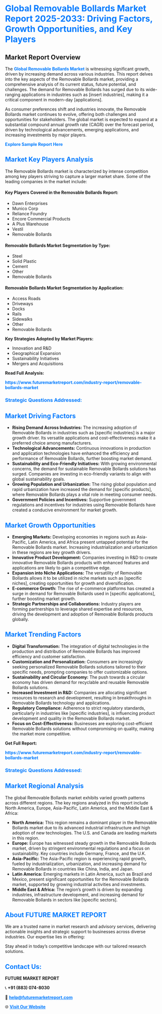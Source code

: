 <h1 style="color: #007BFF;">Global Removable Bollards Market Report 2025-2033: Driving Factors, Growth Opportunities, and Key Players</h1>

<section id="overview">
<h2>Market Report Overview</h2>
<p>The <a href="https://www.futuremarketreport.com/industry-report/removable-bollards-market" style="color: #007BFF; text-decoration: none;"><strong>Global Removable Bollards Market</strong></a> is witnessing significant growth, driven by increasing demand across various industries. This report delves into the key aspects of the Removable Bollards market, providing a comprehensive analysis of its current status, future potential, and challenges. The demand for Removable Bollards has surged due to its wide-ranging applications in industries such as [insert industries], making it a critical component in modern-day [applications].</p>
<p>As consumer preferences shift and industries innovate, the Removable Bollards market continues to evolve, offering both challenges and opportunities for stakeholders. The global market is expected to expand at a substantial compound annual growth rate (CAGR) over the forecast period, driven by technological advancements, emerging applications, and increasing investments by major players.</p>
</section>

<section id="overview">
<p><a href="https://www.futuremarketreport.com/request-sample/reportId=96857" style="color: #007BFF; text-decoration: none;"><strong>Explore Sample Report Here</strong></a></p>
</section>

<section id="key-players">
<h2 style="color: #007BFF;">Market Key Players Analysis</h2>
<p>The Removable Bollards market is characterized by intense competition among key players striving to capture a larger market share. Some of the leading companies in the market include:</p>
<h4>Key Players Covered in the Removable Bollards Report:</h4>
<ul><li>Dawn Enterprises</li><li>Munico Corp</li><li>Reliance Foundry</li><li>Encore Commercial Products</li><li>A Plus Warehouse</li><li>Vestil</li><li>Removable Bollards</li></ul>
<h4>Removable Bollards Market Segmentation by Type:</h4>
<ul><li>Steel</li><li>Solid Plastic</li><li>Cement</li><li>Other</li><li>Removable Bollards</li></ul>

<h4>Removable Bollards Market Segmentation by Application:</h4>
<ul><li>Access Roads</li><li>Driveways</li><li>Docks</li><li>Rails</li><li>Sidewalks</li><li>Other</li><li>Removable Bollards</li></ul>
<p><strong>Key Strategies Adopted by Market Players:</strong></p>
<ul>
<li>Innovation and R&D</li>
<li>Geographical Expansion</li>
<li>Sustainability Initiatives</li>
<li>Mergers and Acquisitions</li>
</ul>
</section>

<section>
<p><strong>Read Full Analysis: </strong></p><a href="https://www.futuremarketreport.com/industry-report/removable-bollards-market" style="color: #007BFF; text-decoration: none;"><strong>https://www.futuremarketreport.com/industry-report/removable-bollards-market</strong></a>
<h3 style="color: #007BFF;">Strategic Questions Addressed:</h3>
</section>

<section id="driving-factors">
<h2 style="color: #007BFF;">Market Driving Factors</h2>
<ul>
<li><strong>Rising Demand Across Industries:</strong> The increasing adoption of Removable Bollards in industries such as [specific industries] is a major growth driver. Its versatile applications and cost-effectiveness make it a preferred choice among manufacturers.</li>
<li><strong>Technological Advancements:</strong> Continuous innovations in production and application technologies have enhanced the efficiency and performance of Removable Bollards, further boosting market demand.</li>
<li><strong>Sustainability and Eco-Friendly Initiatives:</strong> With growing environmental concerns, the demand for sustainable Removable Bollards solutions has surged. Companies are investing in eco-friendly variants to align with global sustainability goals.</li>
<li><strong>Growing Population and Urbanization:</strong> The rising global population and rapid urbanization have increased the demand for [specific products], where Removable Bollards plays a vital role in meeting consumer needs.</li>
<li><strong>Government Policies and Incentives:</strong> Supportive government regulations and incentives for industries using Removable Bollards have created a conducive environment for market growth.</li>
</ul>
</section>

<section id="growth-opportunities">
<h2 style="color: #007BFF;">Market Growth Opportunities</h2>
<ul>
<li><strong>Emerging Markets:</strong> Developing economies in regions such as Asia-Pacific, Latin America, and Africa present untapped potential for the Removable Bollards market. Increasing industrialization and urbanization in these regions are key growth drivers.</li>
<li><strong>Innovative Product Development:</strong> Companies investing in R&D to create innovative Removable Bollards products with enhanced features and applications are likely to gain a competitive edge.</li>
<li><strong>Expansion into Niche Applications:</strong> The versatility of Removable Bollards allows it to be utilized in niche markets such as [specific niches], creating opportunities for growth and diversification.</li>
<li><strong>E-commerce Growth:</strong> The rise of e-commerce platforms has created a surge in demand for Removable Bollards used in [specific applications], further boosting market growth.</li>
<li><strong>Strategic Partnerships and Collaborations:</strong> Industry players are forming partnerships to leverage shared expertise and resources, driving the development and adoption of Removable Bollards products globally.</li>
</ul>
</section>

<section id="trending-factors">
<h2 style="color: #007BFF;">Market Trending Factors</h2>
<ul>
<li><strong>Digital Transformation:</strong> The integration of digital technologies in the production and distribution of Removable Bollards has improved efficiency and customer satisfaction.</li>
<li><strong>Customization and Personalization:</strong> Consumers are increasingly seeking personalized Removable Bollards solutions tailored to their specific needs, prompting companies to offer customizable options.</li>
<li><strong>Sustainability and Circular Economy:</strong> The push towards a circular economy has driven demand for recyclable and reusable Removable Bollards solutions.</li>
<li><strong>Increased Investment in R&D:</strong> Companies are allocating significant resources to research and development, resulting in breakthroughs in Removable Bollards technology and applications.</li>
<li><strong>Regulatory Compliance:</strong> Adherence to strict regulatory standards, particularly in industries like [specific industries], is influencing product development and quality in the Removable Bollards market.</li>
<li><strong>Focus on Cost-Effectiveness:</strong> Businesses are exploring cost-efficient Removable Bollards solutions without compromising on quality, making the market more competitive.</li>
</ul>
</section>

<section>
<p><strong>Get Full Report: </strong></p><a href="https://www.futuremarketreport.com/industry-report/removable-bollards-market" style="color: #007BFF; text-decoration: none;"><strong>https://www.futuremarketreport.com/industry-report/removable-bollards-market</strong></a>
<h3 style="color: #007BFF;">Strategic Questions Addressed:</h3>
</section>


<section id="regional-analysis">
<h2 style="color: #007BFF;">Market Regional Analysis</h2>
<p>The global Removable Bollards market exhibits varied growth patterns across different regions. The key regions analyzed in this report include North America, Europe, Asia-Pacific, Latin America, and the Middle East & Africa:</p>
<ul>
<li><strong>North America:</strong> This region remains a dominant player in the Removable Bollards market due to its advanced industrial infrastructure and high adoption of new technologies. The U.S. and Canada are leading markets in this region.</li>
<li><strong>Europe:</strong> Europe has witnessed steady growth in the Removable Bollards market, driven by stringent environmental regulations and a focus on sustainability. Key countries include Germany, France, and the U.K.</li>
<li><strong>Asia-Pacific:</strong> The Asia-Pacific region is experiencing rapid growth, fueled by industrialization, urbanization, and increasing demand for Removable Bollards in countries like China, India, and Japan.</li>
<li><strong>Latin America:</strong> Emerging markets in Latin America, such as Brazil and Mexico, present significant opportunities for the Removable Bollards market, supported by growing industrial activities and investments.</li>
<li><strong>Middle East & Africa:</strong> The region’s growth is driven by expanding industries, infrastructure development, and increasing demand for Removable Bollards in sectors like [specific sectors].</li>
</ul>
</section>

<footer>
<h2 style="color: #007BFF;">About FUTURE MARKET REPORT</h2>
<p>We are a trusted name in market research and advisory services, delivering actionable insights and strategic support to businesses across diverse industries. Our expertise lies in offering:</p>

<p>Stay ahead in today’s competitive landscape with our tailored research solutions.</p>

<h2 style="color: #007BFF;">Contact Us:</h2>
<p><strong>FUTURE MARKET REPORT</strong></p>
<p>📞 <strong>+91 (883) 074-8030</strong></p>
<p>📧 <strong><a href="mailto:help@futuremarketreport.com" style="color: #007BFF;">help@futuremarketreport.com</a></strong></p>
<p>🌐 <strong><a href="https://www.futuremarketreport.com/" style="color: #007BFF;">Visit Our Website</a></strong></p>
</footer>
